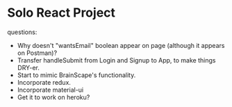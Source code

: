 # Solo React Project
questions:
* Why doesn't "wantsEmail" boolean appear on page (although it appears on Postman)?
* Transfer handleSubmit from Login and Signup to App, to make things DRY-er.
* Start to mimic BrainScape's functionality.
* Incorporate redux.
* Incorporate material-ui
* Get it to work on heroku?
